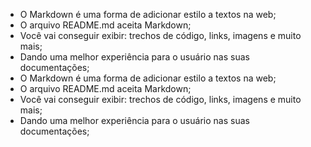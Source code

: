 * O Markdown é uma forma de adicionar estilo a textos na web;
* O arquivo README.md aceita Markdown;
* Você vai conseguir exibir: trechos de código, links, imagens e muito mais;
* Dando uma melhor experiência para o usuário nas suas documentações;
* O Markdown é uma forma de adicionar estilo a textos na web;
* O arquivo README.md aceita Markdown;
* Você vai conseguir exibir: trechos de código, links, imagens e muito mais;
* Dando uma melhor experiência para o usuário nas suas documentações;